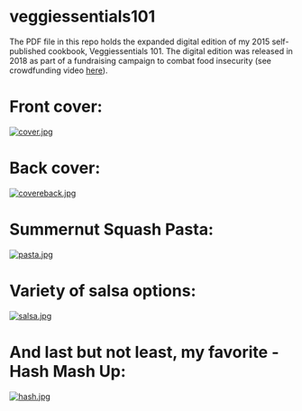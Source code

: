 # veggiessentials101
The PDF file in this repo holds the expanded digital edition of my 2015 self-published cookbook, Veggiessentials 101. The digital edition was released in 2018 as part of a fundraising campaign to combat food insecurity (see crowdfunding video [here](https://www.gofundme.com/f/fullthisfall)).

# Front cover:

[![cover.jpg](https://i.postimg.cc/zGHwzfLB/cover.jpg)](https://postimg.cc/JsmHKM5V)

# Back cover:

[![covereback.jpg](https://i.postimg.cc/9FLVmW6v/covereback.jpg)](https://postimg.cc/WhqxSPbn)

# Summernut Squash Pasta:

[![pasta.jpg](https://i.postimg.cc/t4fsgt0Q/pasta.jpg)](https://postimg.cc/nX4FRmc0)

# Variety of salsa options:

[![salsa.jpg](https://i.postimg.cc/QM1dx2k1/salsa.jpg)](https://postimg.cc/FfF4Tn6H)

# And last but not least, my favorite - Hash Mash Up:

[![hash.jpg](https://i.postimg.cc/1XjQKBry/hash.jpg)](https://postimg.cc/N2mSs1nn)
